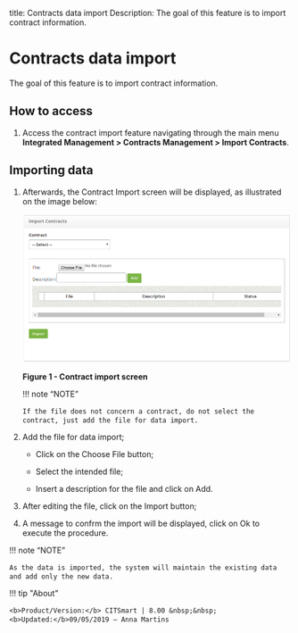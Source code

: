 title: Contracts data import
Description: The goal of this feature is to import contract information.

# Contracts data import

The goal of this feature is to import contract information.

How to access
-----------

1.  Access the contract import feature navigating through the main menu **Integrated Management > Contracts Management > Import Contracts**.

Importing data
--------------

1. Afterwards, the Contract Import screen will be displayed, as illustrated on the image below:

    ![figure](images/import.png)
    
    **Figure 1 - Contract import screen**

   !!! note “NOTE”

       If the file does not concern a contract, do not select the contract, just add the file for data import.

2. Add the file for data import;

     - Click on the Choose File button;
   
     - Select the intended file;
   
     - Insert a description for the file and click on Add.

3. After editing the file, click on the Import button;

4. A message to confrm the import will be displayed, click on Ok to execute the procedure.

!!! note “NOTE”

    As the data is imported, the system will maintain the existing data and add only the new data.


!!! tip "About"

    <b>Product/Version:</b> CITSmart | 8.00 &nbsp;&nbsp;
    <b>Updated:</b>09/05/2019 – Anna Martins
